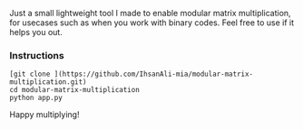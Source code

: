 Just a small lightweight tool I made to enable modular matrix multiplication, for usecases such as when you work with binary codes. Feel free to use if it helps you out.

### Instructions

```
[git clone ](https://github.com/IhsanAli-mia/modular-matrix-multiplication.git)
cd modular-matrix-multiplication
python app.py
```

Happy multiplying!
